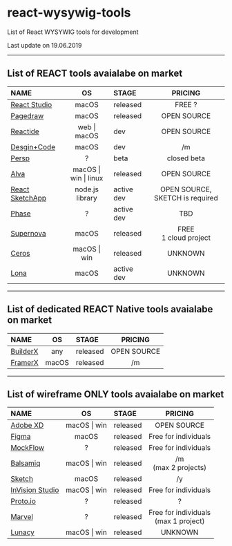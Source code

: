 # react-wysywig-tools
List of React WYSYWIG tools for development

Last update on 19.06.2019

---

## List of REACT tools avaialabe on market
| NAME                                                 |          OS           | STAGE      |             PRICING             |
|:-----------------------------------------------------|:---------------------:|:-----------|:-------------------------------:|
| [React Studio]()                                     |         macOS         | released   |             FREE ?              |
| [Pagedraw](https://github.com/Pagedraw/pagedraw)     |         macOS         | released   |           OPEN SOURCE           |
| [Reactide](https://github.com/reactide/reactide)     |     web \| macOS      | dev        |           OPEN SOURCE           |
| [Desgin+Code](https://designcode.io/react/)          |         macOS         | dev        |              /m              |
| [Persp](https://persp.info/persP-beta)               |           ?           | beta       |           closed beta           |
| [Alva](https://meetalva.io/)                         | macOS \| win \| linux | released   |           OPEN SOURCE           |
| [React SketchApp](http://airbnb.io/react-sketchapp/) |    node.js library    | active dev | OPEN SOURCE, SKETCH is required |
| [Phase](https://phase.com/)                          |           ?           | active dev |               TBD               |
| [Supernova](https://supernova.io/download)           |         macOS         | released   |   FREE <br/> 1 cloud project    |
| [Ceros](https://www.ceros.com/platform/studio/)      |     macOS \| win      | released   |             UNKNOWN             |
| [Lona](https://github.com/airbnb/Lona)               |         macOS         | active dev |             UNKNOWN             |

---

## List of dedicated REACT Native tools avaialabe on market
| NAME                                    |  OS   | STAGE    |   PRICING   |
|:----------------------------------------|:-----:|:---------|:-----------:|
| [BuilderX](https://https://builderx.io) |  any  | released | OPEN SOURCE |
| [FramerX](https://www.framer.com)       | macOS | released |    /m    |
---

## List of wireframe ONLY tools avaialabe on market
| NAME                                           |      OS      | STAGE    |                  PRICING                   |
|:-----------------------------------------------|:------------:|:---------|:------------------------------------------:|
| [Adobe XD](https://adobe.com/products/xd.html) | macOS \| win | released |                OPEN SOURCE                 |
| [Figma](https://www.figma.com)                 |    macOS     | released |            Free for individuals            |
| [MockFlow](https://www.mockflow.com/)          |      ?       | released |            Free for individuals            |
| [Balsamiq](https://balsamiq.com)               | macOS \| win | released |        /m<br/>  (max 2 projects)         |
| [Sketch](https://www.sketch.com/)              |    macOS     | released |                   /y                    |
| [InVision Studio](https://www.invisionapp.com) | macOS \| win | released |            Free for individuals            |
| [Proto.io](https://proto.io/)                  |      ?       | released |                     ?                      |
| [Marvel](https://marvelapp.com/)               |      ?       | released | Free for individuals <br/> (max 1 project) |
| [Lunacy](https://icons8.com/lunacy)            |     macOS \| win      | released   |             UNKNOWN             |
